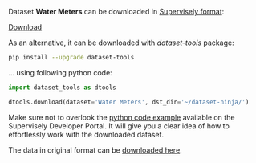 Dataset **Water Meters** can be downloaded in [Supervisely format](https://developer.supervisely.com/api-references/supervisely-annotation-json-format):

 [Download](https://assets.supervisely.com/supervisely-supervisely-assets-public/teams_storage/w/1/ew/fP0GSxiab5X3C1W1ItVCaeBNeU9hU5S5crIbF0XWt5cSkw0mlRug19styxEZfuD1ElosiPigOY9ySFr3dGMl0TYDjgXvOMOnyvV8PiH8XLcWkzP6YdNSowkLIdHK.tar)

As an alternative, it can be downloaded with *dataset-tools* package:
``` bash
pip install --upgrade dataset-tools
```

... using following python code:
``` python
import dataset_tools as dtools

dtools.download(dataset='Water Meters', dst_dir='~/dataset-ninja/')
```
Make sure not to overlook the [python code example](https://developer.supervisely.com/getting-started/python-sdk-tutorials/iterate-over-a-local-project) available on the Supervisely Developer Portal. It will give you a clear idea of how to effortlessly work with the downloaded dataset.

The data in original format can be [downloaded here](https://www.kaggle.com/datasets/tapakah68/yandextoloka-water-meters-dataset/download?datasetVersionNumber=2).